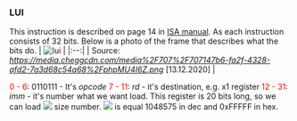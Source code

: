 ### LUI
This instruction is described on page 14 in [ISA manual](https://riscv.org/wp-content/uploads/2017/05/riscv-spec-v2.2.pdf). 
As each instruction consists of 32 bits. Below is a photo of the frame that describes what the bits do.
| ![lui](https://user-images.githubusercontent.com/43972902/102013637-b861e200-3d51-11eb-84fd-82e637f4335e.png) |
|:--:|
| Source: *https://media.cheggcdn.com/media%2F707%2F707147b6-fa2f-4328-afd2-7a3d68c54a68%2FphpMU4I6Z.png*  [13.12.2020] |

<span style="color:red">0 - 6</span>: 0110111 - It's *opcode*
<span style="color:red">7 - 11</span>: *rd* - it's destination, e.g. x1 register
<span style="color:red">12 - 31</span>: *imm* - it's number what we want load. This register is 20 bits long, so we can load <img src="https://render.githubusercontent.com/render/math?math=2^{20}-1">  size number. <img src="https://render.githubusercontent.com/render/math?math=2^{20}-1"> is equal 1048575 in dec and 0xFFFFF in hex.

